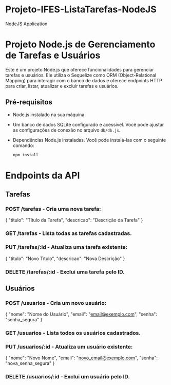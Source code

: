 # Projeto-IFES-ListaTarefas-NodeJS
NodeJS Application
# Projeto Node.js de Gerenciamento de Tarefas e Usuários

Este é um projeto Node.js que oferece funcionalidades para gerenciar tarefas e usuários. Ele utiliza o Sequelize como ORM (Object-Relational Mapping) para interagir com o banco de dados e oferece endpoints HTTP para criar, listar, atualizar e excluir tarefas e usuários.

## Pré-requisitos

- Node.js instalado na sua máquina.
- Um banco de dados SQLite configurado e acessível. Você pode ajustar as configurações de conexão no arquivo `db/db.js`.
- Dependências Node.js instaladas. Você pode instalá-las com o seguinte comando:
  
  ```bash
  npm install
  
# Endpoints da API
## Tarefas
### POST /tarefas - Cria uma nova tarefa:
{
  "titulo": "Título da Tarefa",
  "descricao": "Descrição da Tarefa"
}
### GET /tarefas - Lista todas as tarefas cadastradas.

### PUT /tarefas/:id - Atualiza uma tarefa existente:
{
  "titulo": "Novo Título",
  "descricao": "Nova Descrição"
}
### DELETE /tarefas/:id - Exclui uma tarefa pelo ID.

## Usuários

### POST /usuarios - Cria um novo usuário:

{
  "nome": "Nome do Usuário",
  "email": "email@exemplo.com",
  "senha": "senha_segura"
}
### GET /usuarios - Lista todos os usuários cadastrados.

### PUT /usuarios/:id - Atualiza um usuário existente:

{
  "nome": "Novo Nome",
  "email": "novo_email@exemplo.com",
  "senha": "nova_senha_segura"
}
### DELETE /usuarios/:id - Exclui um usuário pelo ID.
